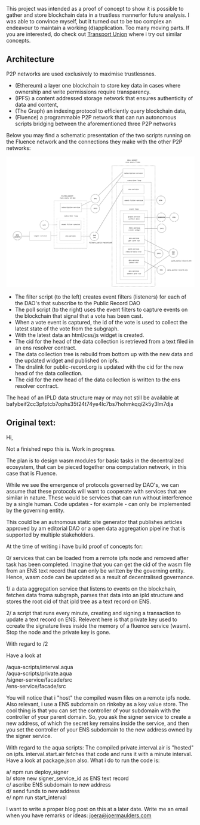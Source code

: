 

This project was intended as a proof of concept to show it is possible to gather and store blockchain data in a trustless mannerfor future analysis. I was able to convince myself, but it turned out to be too complex an endeavour to maintain a working (d)application. Too many moving parts. If you are interested, do check out [Transport Union](https://github.com/orgs/Transport-Union/repositories) where i try out similar concepts. 


## Architecture

P2P networks are used exclusively to maximise trustlessnes.

* (Ethereum) a layer one blockchain to store key data in cases where ownership and write permissions require transparency. 
* (IPFS) a content addressed storage network that ensures authenticity of data and content,
* (The Graph) an indexing protocol to efficiently query blockchain data,
* (Fluence) a programmable P2P network that can run autonomous scripts bridging between the aforementioned three P2P networks
               
     
Below you may find a schematic presentation of the two scripts running on the Fluence network and the connections they make with the other P2P networks:
   
   ![Schema](./public-record-schema.svg)


* The filter script (to the left) creates event filters (listeners) for each of the DAO's that subscribe to the Public Record DAO
* The poll script (to the right) uses the event filters to capture events on the blockchain that signal that a vote has been cast.
* When a vote event is captured, the id of the vote is used to collect the latest state of the vote from the subgraph. 
* With the latest data an html/css/js widget is created.
* The cid for the head of the data collection is retrieved from a text filed in an ens resolver contract.
* The data collection tree is rebuild from bottom up with the new data and the updated widget and published on ipfs.
* The dnslink for public-record.org is updated with the cid for the new head of the data collection.
* The cid for the new head of the data collection is written to the ens resolver contract.

The head of an IPLD data structure may or may not still be available at bafybeif2cc3pfptcb7ophs35t24t74ye4lc7bs7hohmkqqi2k5y3lm7dja              




## Original text:

Hi,

Not a finished repo this is. Work in progress. 

The plan is to design wasm modules for basic tasks in the decentralized ecosystem, that can be pieced together ona computation network, in this case that is Fluence.  

While we see the emergence of protocols governed by DAO's, we can assume that these protocols will want to cooperate with services that are similar in nature. These would be services that can run without interference by a single human. Code updates - for example - can only be implemented by the governing entity. 

This could be an autnomous static site generator that publishes articles approved by am editorial DAO or a open data aggregation pipeline that is supported by multiple stakeholders. 

At the time of writing i have build proof of concepts for:  

0/ services that can be loaded from a remote ipfs node and removed after task has been completed. Imagine that you can get the cid of the wasm file from an ENS text record that can only be written by the governing entity. Hence, wasm code can be updated as a result of decentralised governance. 

1/ a data aggregation service that listens to events on the blockchain, fetches data froma subgraph, parses that data into an ipld structure and stores the root cid of that ipld tree as a text record on ENS.

2/ a script that runs every minute, creating and signing a transaction to update a text record on ENS. Relevent here is that private key used to ccreate the signature lives inside the memory of a fluence service (wasm). Stop the node and the private key is gone. 

With regard to /2 
  
Have a look at   
  
/aqua-scripts/interval.aqua  
/aqua-scripts/private.aqua  
/signer-service/facade/src  
/ens-service/facade/src 

You will notice that i "host" the compiled wasm files on a remote ipfs node. Also relevant, i use a ENS subdomain on rinkeby as a key value store. The cool thing is that you can set the controller of your subdomain with the controller of your parent domain. So, you ask the signer service to create a new address, of which the secret key remains inside the service, and then you set the controller of your ENS subdomain to the new address owned by the signer service. 

With regard to the aqua scripts: The compiled private.interval.air is "hosted" on ipfs. interval.start.air fetches that code and runs it with a minute interval. Have a look at package.json also. What i do to run the code is: 

a/ npm run deploy_signer  
b/ store new signer_service_id as ENS text record  
c/ ascribe ENS subdomain to new address  
d/ send funds to new address   
e/ npm run start_interval  

I want to write a proper blog post on this at a later date. Write me an email when you have remarks or ideas: joera@joermaulders.com 
